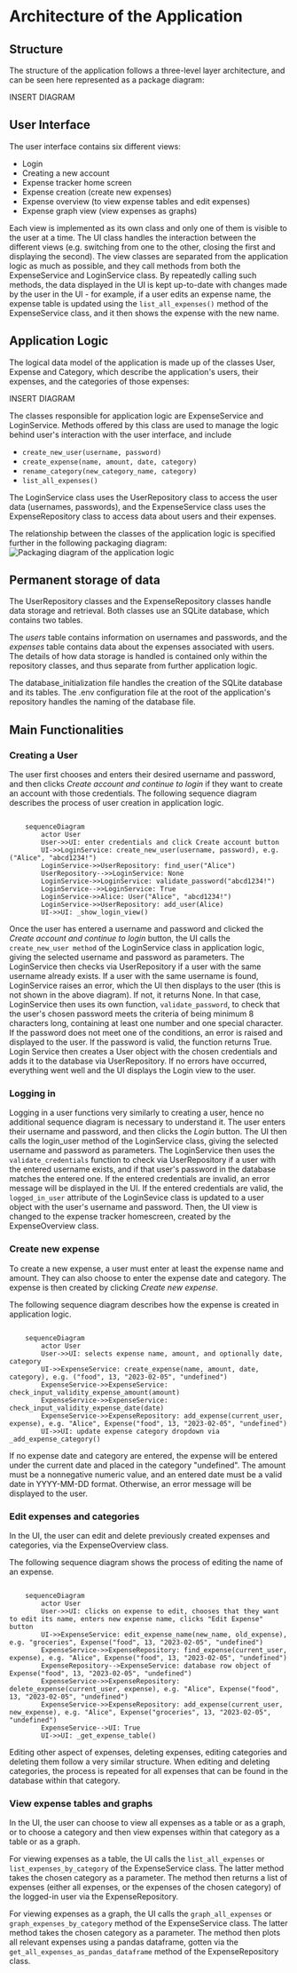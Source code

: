 # Architecture of the Application

## Structure

The structure of the application follows a three-level layer architecture, and can be seen here represented as a package diagram:

INSERT DIAGRAM

## User Interface

The user interface contains six different views:
- Login
- Creating a new account
- Expense tracker home screen
- Expense creation (create new expenses)
- Expense overview (to view expense tables and edit expenses)
- Expense graph view (view expenses as graphs)

Each view is implemented as its own class and only one of them is visible to the user at a time. The UI class handles the interaction between the different views (e.g. switching from one to the other, closing the first and displaying the second). The view classes are separated from the application logic as much as possible, and they call methods from both the ExpenseService and LoginService class. By repeatedly calling such methods, the data displayed in the UI is kept up-to-date with changes made by the user in the UI - for example, if a user edits an expense name, the expense table is updated using the `list_all_expenses()` method of the ExpenseService class, and it then shows the expense with the new name. 

## Application Logic
The logical data model of the application is made up of the classes User, Expense and Category, which describe the application's users, their expenses, and the categories of those expenses:

INSERT DIAGRAM

The classes responsible for application logic are ExpenseService and LoginService. Methods offered by this class are used to manage the logic behind user's interaction with the user interface, and include
- `create_new_user(username, password)`
- `create_expense(name, amount, date, category)`
- `rename_category(new_category_name, category)`
- `list_all_expenses()`

The LoginService class uses the UserRepository class to access the user data (usernames, passwords), and the ExpenseService class uses the ExpenseRepository class to access data about users and their expenses.

The relationship between the classes of the application logic is specified further in the following packaging diagram:
![Packaging diagram of the application logic](./images/class_diagram.png)

## Permanent storage of data
The UserRepository classes and the ExpenseRepository classes handle data storage and retrieval. Both classes use an SQLite database, which contains two tables.

The *users* table contains information on usernames and passwords, and the *expenses* table contains data about the expenses associated with users. The details of how data storage is handled is contained only within the repository classes, and thus separate from further application logic.

The database_initialization file handles the creation of the SQLite database and its tables.
The .env configuration file at the root of the application's repository handles the naming of the database file.

## Main Functionalities

### Creating a User 

The user first chooses and enters their desired username and password, and then clicks *Create account and continue to login* if they want to create an account with those credentials. The following sequence diagram describes the process of user creation in application logic.

```mermaid

    sequenceDiagram
        actor User
        User->>UI: enter credentials and click Create account button
        UI->>LoginService: create_new_user(username, password), e.g. ("Alice", "abcd1234!")
        LoginService->>UserRepository: find_user("Alice")
        UserRepository-->>LoginService: None
        LoginService->>LoginService: validate_password("abcd1234!")
        LoginService-->>LoginService: True
        LoginService->>Alice: User("Alice", "abcd1234!")
        LoginService->>UserRepository: add_user(Alice)
        UI->>UI: _show_login_view()

```
Once the user has entered a username and password and clicked the *Create account and continue to login* button, the UI calls the `create_new_user method` of the LoginService class in application logic, giving the selected username and password as parameters. The LoginService then checks via UserRepository if a user with the same username already exists. If a user with the same username is found, LoginService raises an error, which the UI then displays to the user (this is not shown in the above diagram). If not, it returns None. In that case, LoginService then uses its own function, `validate_password`, to check that the user's chosen password meets the criteria of being minimum 8 characters long, containing at least one number and one special character. If the password does not meet one of the conditions, an error is raised and displayed to the user. If the password is valid, the function returns True. Login Service then creates a User object with the chosen credentials and adds it to the database via UserRepository. If no errors have occurred, everything went well and the UI displays the Login view to the user.

### Logging in

Logging in a user functions very similarly to creating a user, hence no additional sequence diagram is necessary to understand it. The user enters their username and password, and then clicks the *Login* button. The UI then calls the login_user method of the LoginService class, giving the selected username and password as parameters. The LoginService then uses the `validate_credentials` function to check via UserRepository if a user with the entered username exists, and if that user's password in the database matches the entered one. If the entered credentials are invalid, an error message will be displayed in the UI. If the entered credentials are valid, the `logged_in_user` attribute of the LoginSevice class is updated to a user object with the user's username and password. Then, the UI view is changed to the expense tracker homescreen, created by the ExpenseOverview class.

### Create new expense
To create a new expense, a user must enter at least the expense name and amount. They can also choose to enter the expense date and category. The expense is then created by clicking *Create new expense*.

The following sequence diagram describes how the expense is created in application logic.

```mermaid

    sequenceDiagram
        actor User
        User->>UI: selects expense name, amount, and optionally date, category
        UI->>ExpenseService: create_expense(name, amount, date, category), e.g. ("food", 13, "2023-02-05", "undefined")
        ExpenseService->>ExpenseService: check_input_validity_expense_amount(amount)
        ExpenseService->>ExpenseService: check_input_validity_expense_date(date)
        ExpenseService->>ExpenseRepository: add_expense(current_user, expense), e.g. "Alice", Expense("food", 13, "2023-02-05", "undefined")
        UI->>UI: update expense category dropdown via _add_expense_category()
```

If no expense date and category are entered, the expense will be entered under the current date and placed in the category "undefined". 
The amount must be a nonnegative numeric value, and an entered date must be a valid date in YYYY-MM-DD format. Otherwise, an error message will be displayed to the user.

### Edit expenses and categories
In the UI, the user can edit and delete previously created expenses and categories, via the ExpenseOverview class. 

The following sequence diagram shows the process of editing the name of an expense.


```mermaid

    sequenceDiagram
        actor User
        User->>UI: clicks on expense to edit, chooses that they want to edit its name, enters new expense name, clicks "Edit Expense" button
        UI->>ExpenseService: edit_expense_name(new_name, old_expense), e.g. "groceries", Expense("food", 13, "2023-02-05", "undefined")
        ExpenseService->>ExpenseRepository: find_expense(current_user, expense), e.g. "Alice", Expense("food", 13, "2023-02-05", "undefined")
        ExpenseRepository-->ExpenseService: database row object of Expense("food", 13, "2023-02-05", "undefined")
        ExpenseService->>ExpenseRepository: delete_expense(current_user, expense), e.g. "Alice", Expense("food", 13, "2023-02-05", "undefined")
        ExpenseService->>ExpenseRepository: add_expense(current_user, new_expense), e.g. "Alice", Expense("groceries", 13, "2023-02-05", "undefined")
        ExpenseService-->UI: True
        UI->>UI: _get_expense_table()

```

Editing other aspect of expenses, deleting expenses, editing categories and deleting them follow a very similar structure. When editing and deleting categories, the process is repeated for all expenses that can be found in the database within that category.

### View expense tables and graphs
In the UI, the user can choose to view all expenses as a table or as a graph, or to choose a category and then view expenses within that category as a table or as a graph.

For viewing expenses as a table, the UI calls the `list_all_expenses` or `list_expenses_by_category` of the ExpenseService class. The latter method takes the chosen category as a parameter. The method then returns a list of expenses (either all expenses, or the expenses of the chosen category) of the logged-in user via the ExpenseRepository.

For viewing expenses as a graph, the UI calls the `graph_all_expenses` or `graph_expenses_by_category` method of the ExpenseService class. The latter method takes the chosen category as a parameter. The method then plots all relevant expenses using a pandas dataframe, gotten via the `get_all_expenses_as_pandas_dataframe` method of the ExpenseRepository class.
